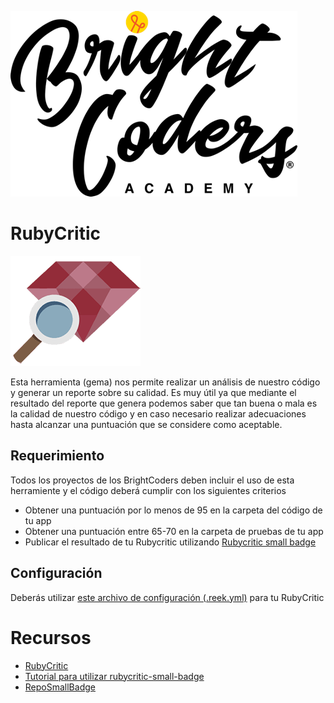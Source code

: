 ![Logo BrightCoders](../../img/logo-bc.png)

# RubyCritic
![rubycritic](img/rubycritic.png)

Esta herramienta (gema) nos permite realizar un análisis de nuestro código y generar un reporte sobre su calidad. Es muy útil ya que mediante el resultado del reporte que genera podemos saber que tan buena o mala es la calidad de nuestro código y en caso necesario realizar adecuaciones hasta alcanzar una puntuación que se considere como aceptable.

## Requerimiento 

Todos los proyectos de los BrightCoders deben incluir el uso de esta herramiente y el código deberá cumplir con los siguientes criterios

  - Obtener una puntuación por lo menos de 95 en la carpeta del código de tu app
  - Obtener una puntuación entre 65-70 en la carpeta de pruebas de tu app
  - Publicar el resultado de tu Rubycritic utilizando [Rubycritic small badge](https://github.com/jorge27/tutorial-rubycritic-small-badge)

## Configuración
Deberás utilizar [este archivo de configuración (.reek.yml)](config/.reek.yml) para tu RubyCritic

# Recursos
- [RubyCritic](https://github.com/whitesmith/rubycritic)
- [Tutorial para utilizar rubycritic-small-badge](https://github.com/jorge27/tutorial-rubycritic-small-badge)
- [RepoSmallBadge](https://github.com/MarcGrimme/repo-small-badge)

